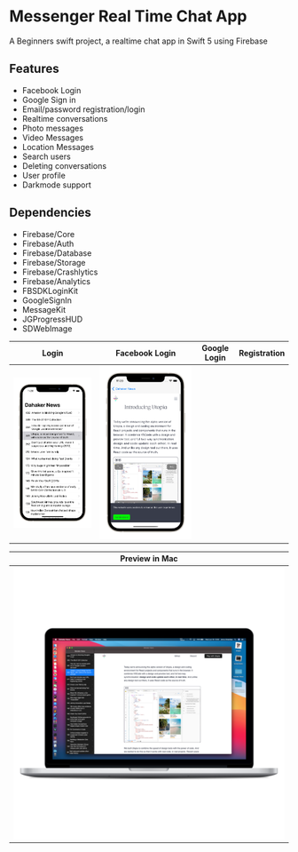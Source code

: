 # Messenger Real Time Chat App

A Beginners swift project, a realtime chat app in Swift 5 using Firebase

## Features

- Facebook Login
- Google Sign in
- Email/password registration/login
- Realtime conversations
- Photo messages
- Video Messages
- Location Messages
- Search users
- Deleting conversations
- User profile
- Darkmode support


## Dependencies


- Firebase/Core
- Firebase/Auth
- Firebase/Database
- Firebase/Storage
- Firebase/Crashlytics
- Firebase/Analytics
- FBSDKLoginKit
- GoogleSignIn
- MessageKit
- JGProgressHUD
- SDWebImage


| Login | Facebook Login | Google Login | Registration | 
| --- | --- | --- | --- | 
| ![Home screen](https://github.com/jervygu/app-dahaker-news/blob/master/screenshots/Simulator%20Screen%20Shot%20-%20iPhone%2012%20-%202021-06-16%20at%2011.20.28_iphone12black_portrait_a.png) | ![News Content](https://github.com/jervygu/app-dahaker-news/blob/master/screenshots/Simulator%20Screen%20Shot%20-%20iPhone%2012%20-%202021-06-16%20at%2011.20.49_iphone12black_portrait_b.png) | 

| Preview in Mac |
| --- |
| ![Preview in Mac](https://github.com/jervygu/app-dahaker-news/blob/master/screenshots/Screen%20Shot%202021-06-16%20at%2012.00.24%20PM_macbookpro13_front.png) |
